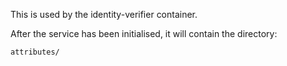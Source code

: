 This is used by the identity-verifier container.

After the service has been initialised, it will contain the directory:
```
attributes/
```
